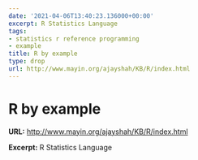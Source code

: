 ```yaml
---
date: '2021-04-06T13:40:23.136000+00:00'
excerpt: R Statistics Language
tags:
- statistics r reference programming
- example
title: R by example
type: drop
url: http://www.mayin.org/ajayshah/KB/R/index.html
---
```


# R by example

**URL:** http://www.mayin.org/ajayshah/KB/R/index.html

**Excerpt:** R Statistics Language
